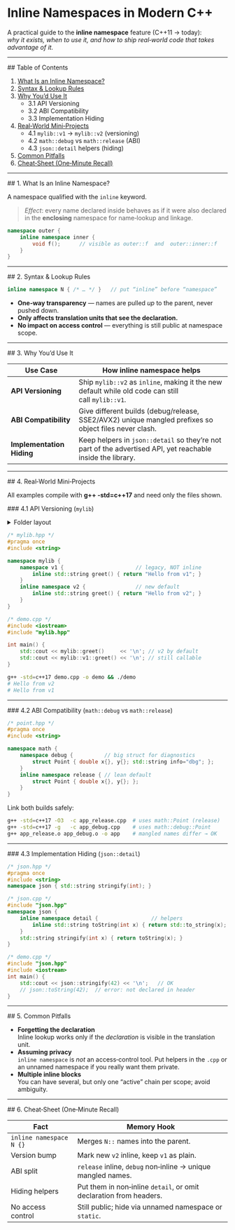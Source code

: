 # Inline Namespaces in Modern C++

A practical guide to the **inline namespace** feature (C++11 → today):  
_why it exists, when to use it, and how to ship real‑world code that takes advantage of it._

---

## Table of Contents

1. [What Is an Inline Namespace?](#1-what-is-an-inline-namespace)
2. [Syntax & Lookup Rules](#2-syntax--lookup-rules)
3. [Why You’d Use It](#3-why-youd-use-it)
   - 3.1 API Versioning
   - 3.2 ABI Compatibility
   - 3.3 Implementation Hiding
4. [Real‑World Mini‑Projects](#4-realworld-mini-projects)
   - 4.1 `mylib::v1` → `mylib::v2` (versioning)
   - 4.2 `math::debug` vs `math::release` (ABI)
   - 4.3 `json::detail` helpers (hiding)
5. [Common Pitfalls](#5-common-pitfalls)
6. [Cheat‑Sheet (One‑Minute Recall)](#6-cheatsheet-one-minute-recall)

---

## 1. What Is an Inline Namespace? <a id="1-what-is-an-inline-namespace"></a>

A namespace qualified with the `inline` keyword.

> _Effect_: every name declared inside behaves as if it were also declared in the **enclosing** namespace for name‑lookup and linkage.

```cpp
namespace outer {
    inline namespace inner {
        void f();      // visible as outer::f  and  outer::inner::f
    }
}
```

---

## 2. Syntax & Lookup Rules <a id="2-syntax--lookup-rules"></a>

```cpp
inline namespace N { /* … */ }   // put “inline” before “namespace”
```

- **One‑way transparency** — names are pulled _up_ to the parent, never pushed down.
- **Only affects translation units that see the declaration.**
- **No impact on access control** — everything is still public at namespace scope.

---

## 3. Why You’d Use It <a id="3-why-youd-use-it"></a>

| Use Case                  | How inline namespace helps                                                                                  |
| ------------------------- | ----------------------------------------------------------------------------------------------------------- |
| **API Versioning**        | Ship `mylib::v2` as `inline`, making it the new default while old code can still call `mylib::v1`.          |
| **ABI Compatibility**     | Give different builds (debug/release, SSE2/AVX2) unique mangled prefixes so object files never clash.       |
| **Implementation Hiding** | Keep helpers in `json::detail` so they’re not part of the advertised API, yet reachable inside the library. |

---

## 4. Real‑World Mini‑Projects <a id="4-realworld-mini-projects"></a>

All examples compile with **g++ ‑std=c++17** and need only the files shown.

### 4.1 API Versioning (`mylib`) <a id="41-apiversioning"></a>

<details>
<summary>Folder layout</summary>

```
api_versioning/
├── mylib.hpp
├── mylib_v2.cpp
└── demo.cpp
```

</details>

```cpp
/* mylib.hpp */
#pragma once
#include <string>

namespace mylib {
    namespace v1 {                       // legacy, NOT inline
        inline std::string greet() { return "Hello from v1"; }
    }
    inline namespace v2 {                // new default
        inline std::string greet() { return "Hello from v2"; }
    }
}
```

```cpp
/* demo.cpp */
#include <iostream>
#include "mylib.hpp"

int main() {
    std::cout << mylib::greet()     << '\n'; // v2 by default
    std::cout << mylib::v1::greet() << '\n'; // still callable
}
```

```bash
g++ -std=c++17 demo.cpp -o demo && ./demo
# Hello from v2
# Hello from v1
```

---

### 4.2 ABI Compatibility (`math::debug` vs `math::release`) <a id="42-abi"></a>

```cpp
/* point.hpp */
#pragma once
#include <string>

namespace math {
    namespace debug {          // big struct for diagnostics
        struct Point { double x{}, y{}; std::string info="dbg"; };
    }
    inline namespace release { // lean default
        struct Point { double x{}, y{}; };
    }
}
```

Link both builds safely:

```bash
g++ -std=c++17 -O3  -c app_release.cpp  # uses math::Point (release)
g++ -std=c++17 -g   -c app_debug.cpp    # uses math::debug::Point
g++ app_release.o app_debug.o -o app    # mangled names differ → OK
```

---

### 4.3 Implementation Hiding (`json::detail`) <a id="43-hiding"></a>

```cpp
/* json.hpp */
#pragma once
#include <string>
namespace json { std::string stringify(int); }
```

```cpp
/* json.cpp */
#include "json.hpp"
namespace json {
    inline namespace detail {                 // helpers
        inline std::string toString(int x) { return std::to_string(x); }
    }
    std::string stringify(int x) { return toString(x); }
}
```

```cpp
/* demo.cpp */
#include "json.hpp"
#include <iostream>
int main() {
    std::cout << json::stringify(42) << '\n';   // OK
    // json::toString(42);  // error: not declared in header
}
```

---

## 5. Common Pitfalls <a id="5-common-pitfalls"></a>

- **Forgetting the declaration**  
  Inline lookup works only if the _declaration_ is visible in the translation unit.
- **Assuming privacy**  
  `inline namespace` is _not_ an access‑control tool. Put helpers in the `.cpp`
  or an unnamed namespace if you really want them private.
- **Multiple inline blocks**  
  You can have several, but only one “active” chain per scope; avoid ambiguity.

---

## 6. Cheat‑Sheet (One‑Minute Recall) <a id="6-cheatsheet-one-minute-recall"></a>

| Fact                    | Memory Hook                                                        |
| ----------------------- | ------------------------------------------------------------------ |
| `inline namespace N {}` | Merges `N::` names into the parent.                                |
| Version bump            | Mark new `v2` inline, keep `v1` as plain.                          |
| ABI split               | `release` inline, `debug` non‑inline → unique mangled names.       |
| Hiding helpers          | Put them in non‑inline `detail`, or omit declaration from headers. |
| No access control       | Still public; hide via unnamed namespace or `static`.              |
